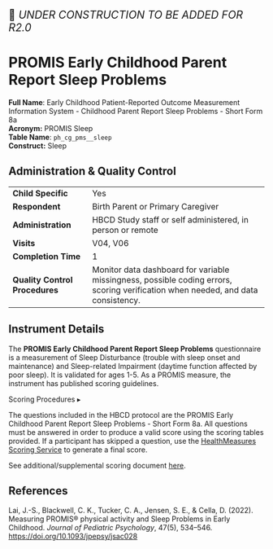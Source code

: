 <p style="font-size: 1.5em;">🚧 <i>UNDER CONSTRUCTION TO BE ADDED FOR R2.0</i></p>

# PROMIS Early Childhood Parent Report Sleep Problems

**Full Name**: Early Childhood Patient-Reported Outcome Measurement Information System - Childhood Parent Report Sleep Problems - Short Form 8a       
**Acronym:** PROMIS Sleep           
**Table Name**: `ph_cg_pms__sleep`    
**Construct:** Sleep

## Administration & Quality Control

<table class="table-no-vertical-lines" style="width: 100%; border-collapse: collapse; table-layout: fixed;">
<tbody>
<tr><td><b>Child Specific</b></td>
<td>Yes </td></tr>
<tr><td><b>Respondent</b></td>
<td>Birth Parent or Primary Caregiver</td></tr>
<tr><td><b>Administration</b></td>
<td style="word-wrap: break-word; white-space: normal;">HBCD Study staff or self administered, in person or remote</td></tr>
<tr><td><b>Visits</b></td>
<td>V04, V06</td></tr>
<tr><td><b>Completion Time</b></td>
<td>1</td></tr>
<tr><td><b>Quality Control Procedures</b></td>
<td style="word-wrap: break-word; white-space: normal;">Monitor data dashboard for variable missingness, possible coding errors, scoring verification when needed, and data consistency.</td></tr>      
</tbody>
</table>

## Instrument Details

The **PROMIS Early Childhood Parent Report Sleep Problems** questionnaire is a measurement of Sleep Disturbance (trouble with sleep onset and maintenance) and Sleep-related Impairment (daytime function affected by poor sleep). It is validated for ages 1-5. As a PROMIS measure, the instrument has published scoring guidelines.

<div id="scoring" class="table-banner" onclick="toggleCollapse(this)">
  <span class="emoji"><i class="fa fa-calculator"></i></span>
  <span class="text-with-link">
  <span class="text">Scoring Procedures</span>
  <a class="anchor-link" href="#scoring" title="Copy link">
  <i class="fa-solid fa-link"></i>
  </a>
  </span>
  <span class="arrow">▸</span>
</div>
<div class="collapsible-content">
<p>The questions included in the HBCD protocol are the PROMIS Early Childhood Parent Report Sleep Problems - Short Form 8a. All questions must be answered in order to produce a valid score using the scoring tables provided. If a participant has skipped a question, use the <a href="https://www.assessmentcenter.net/ac_scoringservice">HealthMeasures Scoring Service</a> to generate a final score.</p>
<p>See additional/supplemental scoring document <a href="https://drive.google.com/open?id=1ROIfz0CKm_kqa_CyrZDEMcKMnTqDXJe9">here</a>.
</div>


## References

<div class="references"> 
<p>Lai, J.-S., Blackwell, C. K., Tucker, C. A., Jensen, S. E., & Cella, D. (2022). Measuring PROMIS® physical activity and Sleep Problems in Early Childhood. <i>Journal of Pediatric Psychology</i>, 47(5), 534–546. <a href="https://doi.org/10.1093/jpepsy/jsac028">https://doi.org/10.1093/jpepsy/jsac028</a></p>  
</div>


<br>

